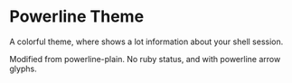 # Powerline Theme

A colorful theme, where shows a lot information about your shell session.

Modified from powerline-plain. No ruby status, and with powerline arrow glyphs.
